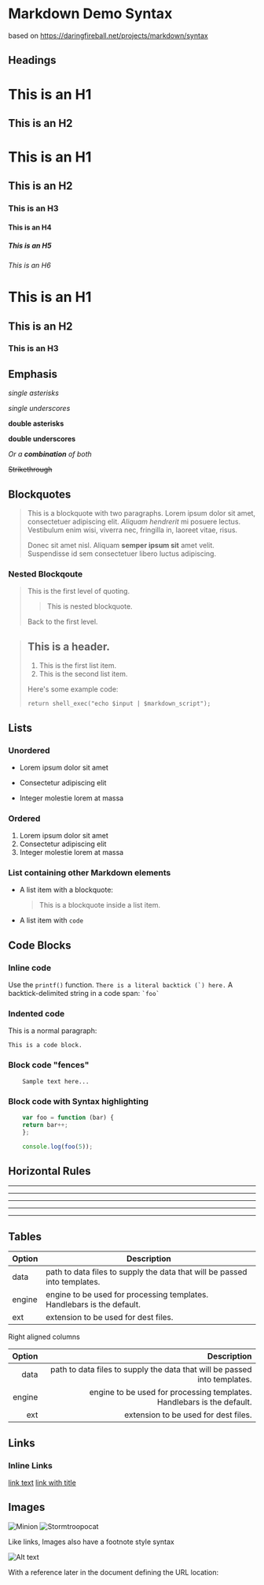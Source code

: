 # Markdown Demo Syntax
based on https://daringfireball.net/projects/markdown/syntax


## Headings

This is an H1
=============

This is an H2
-------------

# This is an H1
## This is an H2
### This is an H3
#### This is an H4
##### This is an H5
###### This is an H6

# This is an H1 #
## This is an H2 ##
### This is an H3 ###


## Emphasis

*single asterisks*

_single underscores_

**double asterisks**

__double underscores__

_Or a **combination** of both_

~~Strikethrough~~


## Blockquotes

> This is a blockquote with two paragraphs. Lorem ipsum dolor sit amet,
> consectetuer adipiscing elit. *Aliquam hendrerit* mi posuere lectus.
> Vestibulum enim wisi, viverra nec, fringilla in, laoreet vitae, risus.
>
> Donec sit amet nisl. Aliquam **semper ipsum sit** amet velit. Suspendisse
> id sem consectetuer libero luctus adipiscing.

### Nested Blockqoute
> This is the first level of quoting.
>
> > This is nested blockquote.
>
> Back to the first level.

> ## This is a header.
>
> 1.   This is the first list item.
> 2.   This is the second list item.
>
> Here's some example code:
>
>     return shell_exec("echo $input | $markdown_script");


## Lists

### Unordered
+ Lorem ipsum dolor sit amet
- Consectetur adipiscing elit
* Integer molestie lorem at massa

### Ordered
1. Lorem ipsum dolor sit amet
2. Consectetur adipiscing elit
3. Integer molestie lorem at massa

### List containing other Markdown elements
*   A list item with a blockquote:

    > This is a blockquote
    > inside a list item.
*   A list item with `code`


## Code Blocks

### Inline code
Use the `printf()` function.
``There is a literal backtick (`) here.``
A backtick-delimited string in a code span: `` `foo` ``

### Indented code
This is a normal paragraph:

    This is a code block.

### Block code "fences"
```
    Sample text here...
```

### Block code with Syntax highlighting
``` js
    var foo = function (bar) {
    return bar++;
    };

    console.log(foo(5));
```

## Horizontal Rules

* * *

***

*****

- - -

---------------------------------------


## Tables

| Option | Description |
| ------ | ----------- |
| data   | path to data files to supply the data that will be passed into templates. |
| engine | engine to be used for processing templates. Handlebars is the default. |
| ext    | extension to be used for dest files. |

Right aligned columns

| Option | Description |
| ------:| -----------:|
| data   | path to data files to supply the data that will be passed into templates. |
| engine | engine to be used for processing templates. Handlebars is the default. |
| ext    | extension to be used for dest files. |


## Links

### Inline Links
[link text](http://example.com/)
[link with title](http://example.com/ "title text!")


## Images

![Minion](https://octodex.github.com/images/minion.png)
![Stormtroopocat](https://octodex.github.com/images/stormtroopocat.jpg "The Stormtroopocat")

Like links, Images also have a footnote style syntax

![Alt text][id]

With a reference later in the document defining the URL location:

[id]: https://octodex.github.com/images/dojocat.jpg  "The Dojocat"
